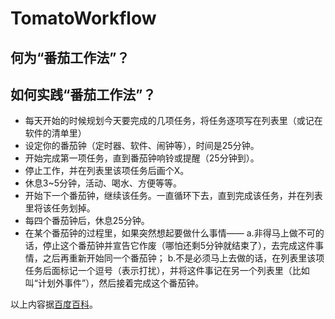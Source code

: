 # TomatoWorkflow

## 何为“番茄工作法”？

## 如何实践“番茄工作法”？
- 每天开始的时候规划今天要完成的几项任务，将任务逐项写在列表里（或记在软件的清单里）
- 设定你的番茄钟（定时器、软件、闹钟等），时间是25分钟。
- 开始完成第一项任务，直到番茄钟响铃或提醒（25分钟到）。
- 停止工作，并在列表里该项任务后画个X。
- 休息3~5分钟，活动、喝水、方便等等。
- 开始下一个番茄钟，继续该任务。一直循环下去，直到完成该任务，并在列表里将该任务划掉。
- 每四个番茄钟后，休息25分钟。
- 在某个番茄钟的过程里，如果突然想起要做什么事情——
a.非得马上做不可的话，停止这个番茄钟并宣告它作废（哪怕还剩5分钟就结束了），去完成这件事情，之后再重新开始同一个番茄钟；
b.不是必须马上去做的话，在列表里该项任务后面标记一个逗号（表示打扰），并将这件事记在另一个列表里（比如叫“计划外事件”），然后接着完成这个番茄钟。

以上内容据[百度百科](http://baike.baidu.com/view/5259318.htm)。
